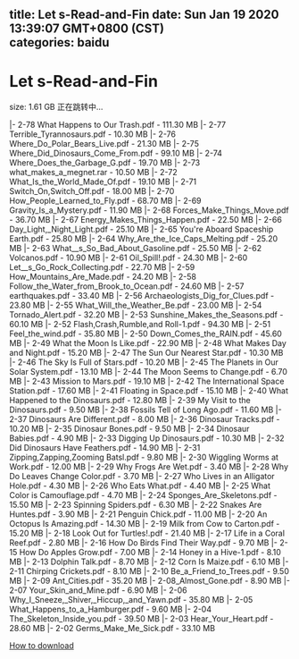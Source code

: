 
title: Let s-Read-and-Fin
date: Sun Jan 19 2020 13:39:07 GMT+0800 (CST)    
categories: baidu
---

# Let s-Read-and-Fin
size: 1.61 GB
 正在跳转中...
 
|- 2-78 What Happens to Our Trash.pdf - 111.30 MB
|- 2-77 Terrible_Tyrannosaurs.pdf - 10.30 MB
|- 2-76 Where_Do_Polar_Bears_Live.pdf - 21.30 MB
|- 2-75 Where_Did_Dinosaurs_Come_From.pdf - 99.10 MB
|- 2-74 Where_Does_the_Garbage_G.pdf - 19.70 MB
|- 2-73 what_makes_a_megnet.rar - 10.50 MB
|- 2-72 What_Is_the_World_Made_Of.pdf - 19.10 MB
|- 2-71 Switch_On,Switch_Off.pdf - 18.00 MB
|- 2-70 How_People_Learned_to_Fly.pdf - 68.70 MB
|- 2-69 Gravity_Is_a_Mystery.pdf - 11.90 MB
|- 2-68 Forces_Make_Things_Move.pdf - 36.70 MB
|- 2-67 Energy_Makes_Things_Happen.pdf - 22.50 MB
|- 2-66 Day_Light,_Night_Light.pdf - 25.10 MB
|- 2-65 You're Aboard Spaceship Earth.pdf - 25.80 MB
|- 2-64 Why_Are_the_Ice_Caps_Melting.pdf - 25.20 MB
|- 2-63 What__s_So_Bad_About_Gasoline.pdf - 25.50 MB
|- 2-62 Volcanos.pdf - 10.90 MB
|- 2-61 Oil_Spill!.pdf - 24.30 MB
|- 2-60 Let__s_Go_Rock_Collecting.pdf - 22.70 MB
|- 2-59 How_Mountains_Are_Made.pdf - 24.20 MB
|- 2-58 Follow_the_Water_from_Brook_to_Ocean.pdf - 24.60 MB
|- 2-57 earthquakes.pdf - 33.40 MB
|- 2-56 Archaeologists_Dig_for_Clues.pdf - 23.80 MB
|- 2-55 What_Will_the_Weather_Be.pdf - 23.00 MB
|- 2-54 Tornado_Alert.pdf - 32.20 MB
|- 2-53 Sunshine_Makes_the_Seasons.pdf - 60.10 MB
|- 2-52 Flash,Crash,Rumble,and Roll-1.pdf - 94.30 MB
|- 2-51 Feel_the_wind.pdf - 35.80 MB
|- 2-50 Down_Comes_the_RAIN.pdf - 45.60 MB
|- 2-49 What the Moon Is Like.pdf - 22.90 MB
|- 2-48 What Makes Day and Night.pdf - 15.20 MB
|- 2-47 The Sun Our Nearest Star.pdf - 10.30 MB
|- 2-46 The Sky Is Full of Stars.pdf - 10.20 MB
|- 2-45 The Planets in Our Solar System.pdf - 13.10 MB
|- 2-44 The Moon Seems to Change.pdf - 6.70 MB
|- 2-43 Mission to Mars.pdf - 19.10 MB
|- 2-42 The International Space Station.pdf - 17.60 MB
|- 2-41 Floating in Space.pdf - 15.10 MB
|- 2-40 What Happened to the Dinosaurs.pdf - 12.80 MB
|- 2-39 My Visit to the Dinosaurs.pdf - 9.50 MB
|- 2-38 Fossils Tell of Long Ago.pdf - 11.60 MB
|- 2-37 Dinosaurs Are Different.pdf - 8.00 MB
|- 2-36 Dinosaur Tracks.pdf - 10.20 MB
|- 2-35 Dinosaur Bones.pdf - 9.50 MB
|- 2-34 Dinosaur Babies.pdf - 4.90 MB
|- 2-33 Digging Up Dinosaurs.pdf - 10.30 MB
|- 2-32 Did Dinosaurs Have Feathers.pdf - 14.90 MB
|- 2-31 Zipping,Zapping,Zooming Batsl.pdf - 9.80 MB
|- 2-30 Wiggling Worms at Work.pdf - 12.00 MB
|- 2-29 Why Frogs Are Wet.pdf - 3.40 MB
|- 2-28 Why Do Leaves Change Color.pdf - 3.70 MB
|- 2-27 Who Lives in an Alligator Hole.pdf - 4.30 MB
|- 2-26 Who Eats What.pdf - 4.40 MB
|- 2-25 What Color is Camouflage.pdf - 4.70 MB
|- 2-24 Sponges_Are_Skeletons.pdf - 15.50 MB
|- 2-23 Spinning Spiders.pdf - 6.30 MB
|- 2-22 Snakes Are Huntes.pdf - 3.90 MB
|- 2-21 Penguin Chick.pdf - 11.00 MB
|- 2-20 An Octopus Is Amazing.pdf - 14.30 MB
|- 2-19 Milk from Cow to Carton.pdf - 15.20 MB
|- 2-18 Look Out for Turtles!.pdf - 21.40 MB
|- 2-17 Life in a Coral Reef.pdf - 2.80 MB
|- 2-16 How Do Birds Find Their Way.pdf - 9.70 MB
|- 2-15 How Do Apples Grow.pdf - 7.00 MB
|- 2-14 Honey in a Hive-1.pdf - 8.10 MB
|- 2-13 Dolphin Talk.pdf - 8.70 MB
|- 2-12 Corn Is Maize.pdf - 6.10 MB
|- 2-11 Chirping Crickets.pdf - 8.10 MB
|- 2-10 Be_a_Friend_to_Trees.pdf - 9.50 MB
|- 2-09 Ant_Cities.pdf - 35.20 MB
|- 2-08_Almost_Gone.pdf - 8.90 MB
|- 2-07 Your_Skin_and_Mine.pdf - 6.90 MB
|- 2-06 Why_I_Sneeze,_Shiver,_Hiccup,_and_Yawn.pdf - 35.80 MB
|- 2-05 What_Happens_to_a_Hamburger.pdf - 9.60 MB
|- 2-04 The_Skeleton_Inside_you.pdf - 39.50 MB
|- 2-03 Hear_Your_Heart.pdf - 28.60 MB
|- 2-02 Germs_Make_Me_Sick.pdf - 33.10 MB

[How to download](https://bpcam.bemobtrk.com/go/2ceec3aa-1ca2-46d6-b9ff-aaa5c184517c?jno=4356)